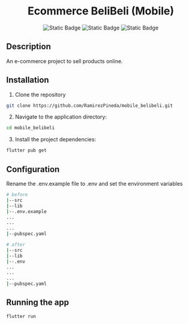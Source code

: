 <h1 align="center">Ecommerce BeliBeli (Mobile)</h1>

<p align="center">
  <img alt="Static Badge" src="https://img.shields.io/badge/Flutter-3.19.x-blue">
  <img alt="Static Badge" src="https://img.shields.io/badge/Dart-3.3.x-blue">
  <img alt="Static Badge" src="https://img.shields.io/badge/Ecommerce-yellow">
</p>


## Description

An e-commerce project to sell products online.

## Installation

1. Clone the repository

```bash
git clone https://github.com/RamirezPineda/mobile_belibeli.git
```

2. Navigate to the application directory:

```bash
cd mobile_belibeli
```
3. Install the project dependencies:

```bash
flutter pub get
```

## Configuration

Rename the .env.example file to .env and set the environment variables

```bash
# before
|--src
|--lib
|--.env.example
...
...
...
|--pubspec.yaml

# after
|--src
|--lib
|--.env
...
...
...
|--pubspec.yaml
```

## Running the app

```bash
flutter run
```
